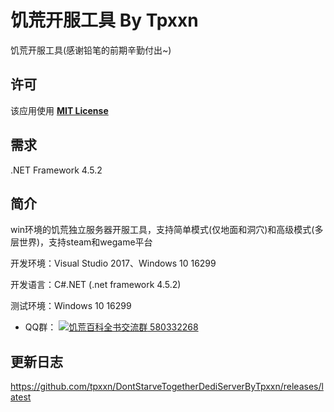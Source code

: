 # 饥荒开服工具 By Tpxxn
饥荒开服工具(感谢铅笔的前期辛勤付出~)

## 许可
该应用使用 [__MIT License__](https://github.com/tpxxn/DontStarveTogetherDediServerByTpxxn/blob/master/LICENSE)

## 需求
.NET Framework 4.5.2

## 简介
win环境的饥荒独立服务器开服工具，支持简单模式(仅地面和洞穴)和高级模式(多层世界)，支持steam和wegame平台

开发环境：Visual Studio 2017、Windows 10 16299

开发语言：C#.NET (.net framework 4.5.2)

测试环境：Windows 10 16299

- QQ群： <a target="_blank" href="http://shang.qq.com/wpa/qunwpa?idkey=79bf71c5232fb608d5cf56a0b324c960904ac5911ea321faa0b13e5afdef0d5f"><img border="0" src="http://pub.idqqimg.com/wpa/images/group.png" alt="饥荒百科全书交流群" title="饥荒百科全书交流群"> 580332268</a>

## 更新日志
https://github.com/tpxxn/DontStarveTogetherDediServerByTpxxn/releases/latest
